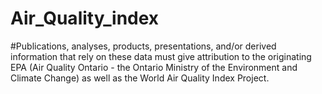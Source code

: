 # Air_Quality_index

#Publications, analyses, products, presentations, and/or derived information that rely on these data must give attribution to the originating EPA (Air Quality Ontario - the Ontario Ministry of the Environment and Climate Change) as well as the World Air Quality Index Project.
